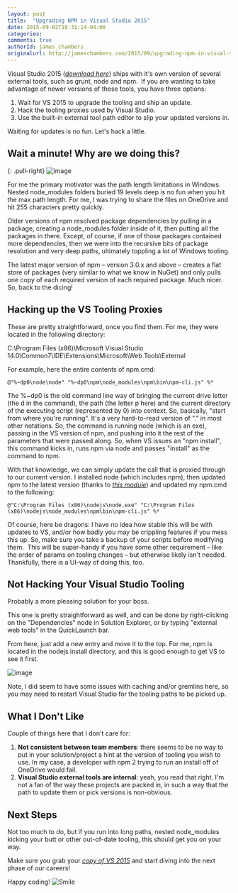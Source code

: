```yaml
---
layout: post
title:  "Upgrading NPM in Visual Studio 2015"
date: 2015-09-02T18:31:14-04:00
categories:
comments: true
authorId: james_chambers
originalurl: http://jameschambers.com/2015/09/upgrading-npm-in-visual-studio-2015/
---
```


Visual Studio 2015 ([_download here_][1]) ships with it's own version of several external tools, such as grunt, node and npm.&nbsp; If you are wanting to take advantage of newer versions of these tools, you have three options:

<!--more-->

1. Wait for VS 2015 to upgrade the tooling and ship an update.
2. Hack the tooling proxies used by Visual Studio.
3. Use the built-in external tool path editor to slip your updated versions in.

Waiting for updates is no fun. Let's hack a little.

## Wait a minute! Why are we doing this?

{: .pull-right}
![image][2]

For me the primary motivator was the path length limitations in Windows. Nested node_modules folders buried 19 levels deep is no fun when you hit the max path length. For me, I was trying to share the files on OneDrive and hit 255 characters pretty quickly.

Older versions of npm resolved package dependencies by pulling in a package, creating a node_modules folder inside of it, then putting all the packages in there. Except, of course, if one of those packages contained more dependencies, then we were into the recursive bits of package resolution and very deep paths, ultimately toppling a lot of Windows tooling.

The latest major version of npm – version 3.0.x and above – creates a flat store of packages (very similar to what we know in NuGet) and only pulls one copy of each required version of each required package. Much nicer. So, back to the dicing!

## Hacking up the VS Tooling Proxies

These are pretty straightforward, once you find them. For me, they were located in the following directory:

C:\Program Files (x86)\Microsoft Visual Studio 14.0\Common7\IDE\Extensions\Microsoft\Web Tools\External

For example, here the entire contents of npm.cmd:

    @"%~dp0\node\node" "%~dp0\npm\node_modules\npm\bin\npm-cli.js" %*

The %~dp0 is the old command line way of bringing the current drive letter (the d in the command), the path (the letter p here) and the current directory of the executing script (represented by 0) into context. So, basically, "start from where you're running". It's a very hard-to-read version of "." in most other notations. So, the command is running node (which is an exe), passing in the VS version of npm, and pushing into it the rest of the parameters that were passed along. So, when VS issues an "npm install", this command kicks in, runs npm via node and passes "install" as the command to npm.

With that knowledge, we can simply update the call that is proxied through to our current version. I installed node (which includes npm), then updated npm to the latest version (thanks to [_this module_][3]) and updated my npm.cmd to the following:

    @"C:\Program Files (x86)\nodejs\node.exe" "C:\Program Files (x86)\nodejs\node_modules\npm\bin\npm-cli.js" %*

Of course, here be dragons: I have no idea how stable this will be with updates to VS, and/or how badly you may be crippling features if you mess this up. So, make sure you take a backup of your scripts before modifying them.&nbsp; This will be super-handy if you have some other requirement – like the order of params on tooling changes – but otherwise likely isn't needed. Thankfully, there is a UI-way of doing this, too.

## Not Hacking Your Visual Studio Tooling

Probably a more pleasing solution for your boss.

This one is pretty straightforward as well, and can be done by right-clicking on the "Dependencies" node in Solution Explorer, or by typing "external web tools" in the QuickLaunch bar.

From here, just add a new entry and move it to the top. For me, npm is located in the nodejs install directory, and this is good enough to get VS to see it first.

![image][4]

Note, I did seem to have some issues with caching and/or gremlins here, so you may need to restart Visual Studio for the tooling paths to be picked up.

## What I Don't Like

Couple of things here that I don't care for:

1. **Not consistent between team members**: there seems to be no way to put in your solution/project a hint at the version of tooling you wish to use. In my case, a developer with npm 2 trying to run an install off of OneDrive would fail.
2. **Visual Studio external tools are internal**: yeah, you read that right. I'm not a fan of the way these projects are packed in, in such a way that the path to update them or pick versions is non-obvious.

## Next Steps

Not too much to do, but if you run into long paths, nested node_modules kicking your butt or other out-of-date tooling, this should get you on your way.

Make sure you grab your [_copy of VS 2015_][1] and start diving into the next phase of our careers!

Happy coding! ![Smile][5]

[1]: https://www.visualstudio.com/?Wt.mc_id=DX_MVP4038205
[2]: http://jameschambers.com/wp-content/uploads/2015/09/image_thumb.png "image"
[3]: https://www.npmjs.com/package/npm-windows-upgrade
[4]: http://jameschambers.com/wp-content/uploads/2015/09/image_thumb1.png "image"
[5]: http://jameschambers.com/wp-content/uploads/2015/09/wlEmoticon-smile.png
  